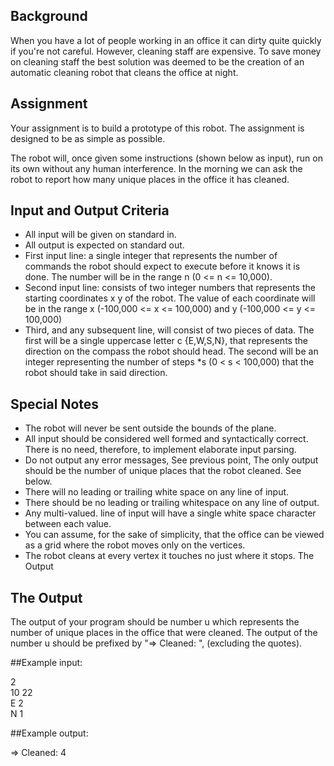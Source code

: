 ## Background

When you have a lot of people working in an office it can dirty quite quickly if you're not careful. However, cleaning staff are expensive. To save money on cleaning staff the best solution was deemed to be the creation of an automatic cleaning robot that cleans the office at night.

## Assignment

Your assignment is to build a prototype of this robot. The assignment is designed to be as simple as possible.

The robot will, once given some instructions (shown below as input), run on its own without any human interference. In the morning we can ask the robot to report how many unique places in the office it has cleaned.

## Input and Output Criteria

* All input will be given on standard in. 
* All output is expected on standard out. 
* First input line: a single integer that represents the number of commands the robot should expect to execute before it knows it is done. The number will be in the range n (0 <= n <= 10,000).
* Second input line: consists of two integer numbers that represents the starting coordinates x y of the robot. The value of each coordinate will be in the range x (-100,000 <= x <= 100,000) and y (-100,000 <= y <= 100,000) 
* Third, and any subsequent line, will consist of two pieces of data. The first will be a single uppercase letter c {E,W,S,N}, that represents the direction on the compass the robot should head. The second will be an integer representing the number of steps *s (0 < s < 100,000) that the robot should take in said direction.

## Special Notes

* The robot will never be sent outside the bounds of the plane.
* All input should be considered well formed and syntactically correct. There is no need, therefore, to implement elaborate input parsing. 
* Do not output any error messages, See previous point, The only output should be the number of unique places that the robot cleaned. See below. 
* There will no leading or trailing white space on any line of input. 
* There should be no leading or trailing whitespace on any line of output. 
* Any multi-valued. line of input will have a single white space character between each value. 
* You can assume, for the sake of simplicity, that the office can be viewed as a grid where the robot moves only on the vertices. 
* The robot cleans at every vertex it touches no just where it stops. The Output

## The Output
The output of your program should be number u which represents the number of unique places in the office that were cleaned. The output of the number u should be prefixed by "=> Cleaned: ", (excluding the quotes).

##Example input:

2   
10 22  
E 2   
N 1  

##Example output:

=> Cleaned: 4
